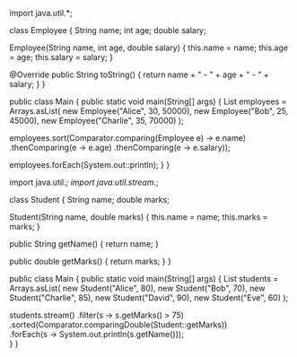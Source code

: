 import java.util.*;

class Employee {
    String name;
    int age;
    double salary;

   Employee(String name, int age, double salary) {
        this.name = name;
        this.age = age;
        this.salary = salary;
    }

   @Override
    public String toString() {
        return name + " - " + age + " - " + salary;
    }
}

public class Main {
    public static void main(String[] args) {
        List<Employee> employees = Arrays.asList(
            new Employee("Alice", 30, 50000),
            new Employee("Bob", 25, 45000),
            new Employee("Charlie", 35, 70000)
        );

  employees.sort(Comparator.comparing(Employee e) -> e.name)
                                 .thenComparing(e -> e.age)
                                 .thenComparing(e -> e.salary));

  employees.forEach(System.out::println);
    }
}







import java.util.*;
import java.util.stream.*;

class Student {
    String name;
    double marks;

   Student(String name, double marks) {
        this.name = name;
        this.marks = marks;
    }

  public String getName() {
        return name;
    }

  public double getMarks() {
        return marks;
    }
}

public class Main {
    public static void main(String[] args) {
        List<Student> students = Arrays.asList(
            new Student("Alice", 80),
            new Student("Bob", 70),
            new Student("Charlie", 85),
            new Student("David", 90),
            new Student("Eve", 60)
        );

  students.stream()
                .filter(s -> s.getMarks() > 75)  
                .sorted(Comparator.comparingDouble(Student::getMarks))  
                .forEach(s -> System.out.println(s.getName()));  
    }
}
